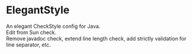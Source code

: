 # ElegantStyle
  An elegant CheckStyle config for Java.  
  Edit from Sun check.  
  Remove javadoc check, extend line length check, add strictly validation for line separator, etc.
